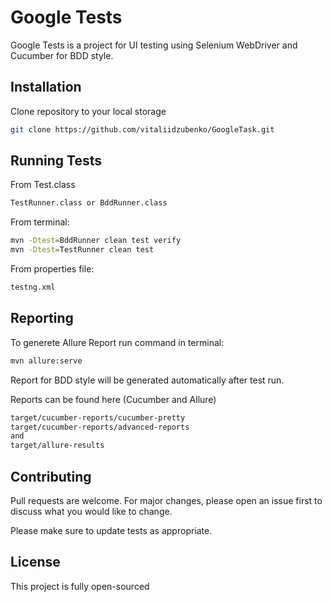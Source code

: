 # Google Tests

Google Tests is a project for UI testing using Selenium WebDriver and Cucumber for BDD style.

## Installation

Clone repository to your local storage

```bash
git clone https://github.com/vitaliidzubenko/GoogleTask.git
```
## Running Tests
From Test.class
```bash
TestRunner.class or BddRunner.class
```
From terminal:
```bash
mvn -Dtest=BddRunner clean test verify
mvn -Dtest=TestRunner clean test
```
From properties file:
```bash
testng.xml
```
## Reporting
To generete Allure Report run command in terminal:
```bash
mvn allure:serve
```
Report for BDD style will be generated automatically after test run.

Reports can be found here (Cucumber and Allure)
```bash
target/cucumber-reports/cucumber-pretty
target/cucumber-reports/advanced-reports
and
target/allure-results
```
## Contributing
Pull requests are welcome. For major changes, please open an issue first to discuss what you would like to change.

Please make sure to update tests as appropriate.

## License
This project is fully open-sourced